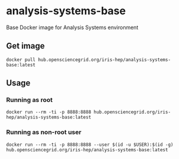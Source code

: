 # analysis-systems-base
Base Docker image for Analysis Systems environment

## Get image

```
docker pull hub.opensciencegrid.org/iris-hep/analysis-systems-base:latest
```

## Usage

### Running as root

```
docker run --rm -ti -p 8888:8888 hub.opensciencegrid.org/iris-hep/analysis-systems-base:latest
```

### Running as non-root user

```
docker run --rm -ti -p 8888:8888 --user $(id -u $USER):$(id -g) hub.opensciencegrid.org/iris-hep/analysis-systems-base:latest
```
